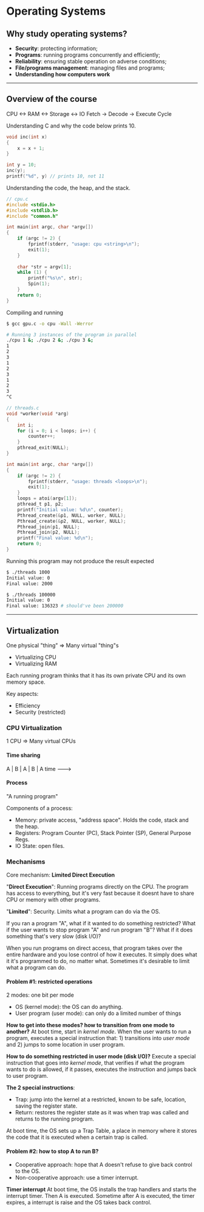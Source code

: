 # Operating Systems
## Why study operating systems?
- **Security**: protecting information;
- **Programs**: running programs concurrently and efficiently;
- **Reliability**: ensuring stable operation on adverse conditions;
- **File/programs management**: managing files and programs;
- **Understanding how computers work**

---

## Overview of the course

CPU <-> RAM <-> Storage <-> IO
Fetch -> Decode -> Execute Cycle

Understanding C and why the code below prints 10.
```C
void inc(int x)
{
	x = x + 1;
}

int y = 10;
inc(y);
printf("%d", y) // prints 10, not 11
```

Understanding the code, the heap, and the stack.

```c
// cpu.c
#include <stdio.h>
#include <stdlib.h>
#include "common.h"

int main(int argc, char *argv[])
{
	if (argc != 2) {
		fprintf(stderr, "usage: cpu <string>\n");
		exit(1);
	}
	
	char *str = argv[1];
	while (1) {
		printf("%s\n", str);
		Spin(1);
	}
	return 0;
}
```

Compiling and running
```bash
$ gcc gpu.c -o cpu -Wall -Werror

# Running 3 instances of the program in parallel
./cpu 1 &; ./cpu 2 &; ./cpu 3 &;
1
2
3
1
2
3
1
2
3
^C
```

```c
// threads.c
void *worker(void *arg)
{
	int i;
	for (i = 0; i < loops; i++) {
		counter++;
	}
	pthread_exit(NULL);
}

int main(int argc, char *argv[])
{
	if (argc != 2) {
		fprintf(stderr, "usage: threads <loops>\n");
		exit(1);
	}
	loops = atoi(argv[1]);
	pthread_t p1, p2;
	printf("Initial value: %d\n", counter);
	Pthread_create(&p1, NULL, worker, NULL);
	Pthread_create(&p2, NULL, worker, NULL);
	Pthread_join(p1, NULL);
	Pthread_join(p2, NULL);
	printf("Final value: %d\n");
	return 0;
}
```

Running this program may not produce the result expected
```bash
$ ./threads 1000
Initial value: 0
Final value: 2000

$ ./threads 100000
Initial value: 0
Final value: 136323 # should've been 200000
```

---

## Virtualization
One physical "thing" => Many virtual "thing"s
- Virtualizing CPU
- Virtualizing RAM

Each running program thinks that it has its own private CPU and its own memory space.

Key aspects:
- Efficiency
- Security (restricted)

### CPU Virtualization
1 CPU => Many virtual CPUs

#### Time sharing
A | B | A | B | A
time ---> 

#### Process
"A running program"

Components of a process:
- Memory: private access, "address space". Holds the code, stack and the heap.
- Registers: Program Counter (PC), Stack Pointer (SP), General Purpose Regs.
- IO State: open files.

### Mechanisms
Core mechanism: **Limited Direct Execution**

"**Direct Execution**": Running programs directly on the CPU. The program has access to everything, but it's very fast because it doesnt have to share CPU or memory with other programs.

"**Limited**": Security. Limits what a program can do via the OS.

If you ran a program "A", what if it wanted to do something restricted? 
What if the user wants to stop program "A" and run program "B"?
What if it does something that's very slow (disk I/O)?

When you run programs on direct access, that program takes over the entire hardware and you lose control of how it executes. It simply does what it it's programmed to do, no matter what.
Sometimes it's desirable to limit what a program can do.

#### Problem #1: restricted operations
2 modes: one bit per mode
- OS (kernel mode): the OS can do anything.
- User program (user mode): can only do a limited number of things

**How to get into these modes? how to transition from one mode to another?**
At boot time, start in *kernel mode*. 
When the user wants to run a program, executes a special instruction that: 1) transitions into *user mode* and 2) jumps to some location in user program.

**How to do something restricted in user mode (disk I/O)?**
Execute a special instruction that goes into *kernel mode*, that verifies if what the program wants to do is allowed, if it passes, executes the instruction and jumps back to user program.

**The 2 special instructions**:
- Trap: jump into the kernel at a restricted, known to be safe, location, saving the register state.
- Return: restores the register state as it was when trap was called and returns to the running program.

At boot time, the OS sets up a Trap Table, a place in memory where it stores the code that it is executed when a certain trap is called.

#### Problem #2: how to stop A to run B?
- Cooperative approach: hope that A doesn't refuse to give back control to the OS.
- Non-cooperative approach: use a timer interrupt.

**Timer interrupt**
At boot time, the OS installs the trap handlers and starts the interrupt timer.
Then A is executed.
Sometime after A is executed, the timer expires, a interrupt is raise and the OS takes back control.